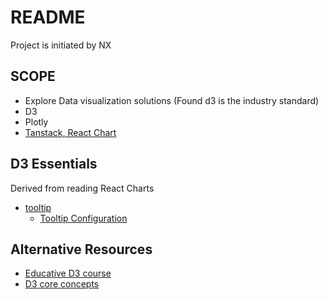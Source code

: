 # README

Project is initiated by NX

## SCOPE

- Explore Data visualization solutions (Found d3 is the industry standard)
- D3
- Plotly
- [Tanstack, React Chart](https://react-charts.tanstack.com/docs/overview)

## D3 Essentials

Derived from reading React Charts

- [tooltip](https://d3-graph-gallery.com/graph/interactivity_tooltip.html)
  - [Tooltip Configuration](https://codesandbox.io/s/github/tannerlinsley/react-charts/tree/beta/examples/simple?file=/src/useDemoConfig.tsx)

## Alternative Resources

- [Educative D3 course](https://www.educative.io/courses/introduction-to-visualization-using-d3-js/xov4AGJy1J3)
- [D3 core concepts](https://speakerdeck.com/itszero/d3-dot-js-the-core-concepts?slide=11)
